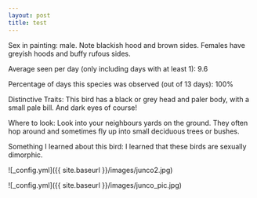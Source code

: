 ```yaml
---
layout: post
title: test
---
```


Sex in painting: male. Note blackish hood and brown sides. Females have greyish hoods and buffy rufous sides.

Average seen per day (only including days with at least 1): 9.6

Percentage of days this species was observed (out of 13 days): 100%

Distinctive Traits: This bird has a black or grey head and paler body, with a  small pale bill. And dark eyes of course!

Where to look: Look into your neighbours yards on the ground. They often hop around and sometimes fly up into small deciduous trees or bushes.  

Something I learned about this bird: I learned that these birds are sexually dimorphic.

![_config.yml]({{ site.baseurl }}/images/junco2.jpg)

![_config.yml]({{ site.baseurl }}/images/junco_pic.jpg)
